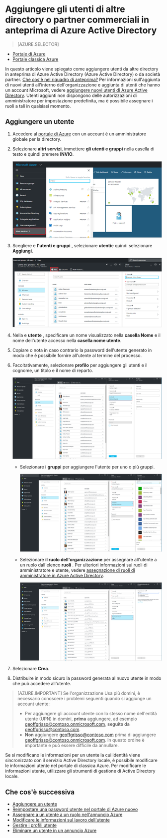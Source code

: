 <properties
    pageTitle="Aggiungere gli utenti di altre directory o società affiliate in anteprima di Azure Active Directory | Microsoft Azure"
    description="In questo articolo viene spiegato come aggiungere utenti o modificare le informazioni utente in Azure Active Directory, inclusi gli utenti esterni e guest."
    services="active-directory"
    documentationCenter=""
    authors="curtand"
    manager="femila"
    editor=""/>

<tags
    ms.service="active-directory"
    ms.workload="identity"
    ms.tgt_pltfrm="na"
    ms.devlang="na"
    ms.topic="article"
    ms.date="09/12/2016"
    ms.author="curtand"/>

# <a name="add-users-from-other-directories-or-partner-companies-in-azure-active-directory-preview"></a>Aggiungere gli utenti di altre directory o partner commerciali in anteprima di Azure Active Directory

> [AZURE.SELECTOR]
- [Portale di Azure](active-directory-users-create-external-azure-portal.md)
- [Portale classica Azure](active-directory-create-users-external.md)

In questo articolo viene spiegato come aggiungere utenti da altre directory in anteprima di Azure Active Directory (Azure Active Directory) o da società partner. [Che cos'è nel riquadro di anteprima?](active-directory-preview-explainer.md) Per informazioni sull'aggiunta di nuovi utenti all'interno dell'organizzazione e aggiunta di utenti che hanno un account Microsoft, vedere [aggiungere nuovi utenti di Azure Active Directory](active-directory-users-create-azure-portal.md). Utenti aggiunti non dispongono delle autorizzazioni di amministratore per impostazione predefinita, ma è possibile assegnare i ruoli a tali in qualsiasi momento.

## <a name="add-a-user"></a>Aggiungere un utente

1.  Accedere al [portale di Azure](https://portal.azure.com) con un account è un amministratore globale per la directory.

2.  Selezionare **altri servizi**, immettere **gli utenti e gruppi** nella casella di testo e quindi premere **INVIO**.

    ![Gestione degli utenti di apertura](./media/active-directory-users-create-external-azure-portal/create-users-user-management.png)

3.  Scegliere e **l'utenti e gruppi** , selezionare **utenti**e quindi selezionare **Aggiungi**.

    ![Selezionare il comando Aggiungi](./media/active-directory-users-create-external-azure-portal/create-users-add-command.png)

4. Nella e **utente** , specificare un nome visualizzato nella **casella Nome** e il nome dell'utente accesso nella **casella nome utente**.

5. Copiare o nota in caso contrario la password dell'utente generato in modo che è possibile fornire all'utente al termine del processo.

6. Facoltativamente, selezionare **profilo** per aggiungere gli utenti e il cognome, un titolo e il nome di reparto.
    
    ![Aprire il profilo utente](./media/active-directory-users-create-external-azure-portal/create-users-user-profile.png)

    - Selezionare i **gruppi** per aggiungere l'utente per uno o più gruppi.

        ![Aggiunta di un utente ai gruppi](./media/active-directory-users-create-external-azure-portal/create-users-user-groups.png)

    - Selezionare **il ruolo dell'organizzazione** per assegnare all'utente a un ruolo dall'elenco **ruoli** . Per ulteriori informazioni sui ruoli di amministratore e utente, vedere [assegnazione di ruoli di amministratore in Azure Active Directory](active-directory-assign-admin-roles.md).

        ![Assegnazione di un utente a un ruolo](./media/active-directory-users-create-external-azure-portal/create-users-assign-role.png)

7. Selezionare **Crea**.

8. Distribuire in modo sicuro la password generata al nuovo utente in modo che può accedere all'utente.

> [AZURE.IMPORTANT] Se l'organizzazione Usa più domini, è necessario conoscere i problemi seguenti quando si aggiunge un account utente:
>
> - Per aggiungere gli account utente con lo stesso nome dell'entità utente (UPN) in domini, **prima** aggiungere, ad esempio geoffgrisso@contoso.onmicrosoft.com, **seguito da** geoffgrisso@contoso.com.
> - **Non** aggiungere geoffgrisso@contoso.com prima di aggiungere geoffgrisso@contoso.onmicrosoft.com. In questo ordine è importante e può essere difficile da annullare.

Se si modificano le informazioni per un utente la cui identità viene sincronizzato con il servizio Active Directory locale, è possibile modificare le informazioni utente nel portale di classica Azure. Per modificare le informazioni utente, utilizzare gli strumenti di gestione di Active Directory locale.


## <a name="whats-next"></a>Che cos'è successiva

- [Aggiungere un utente](active-directory-users-create-azure-portal.md)
- [Reimpostare una password utente nel portale di Azure nuovo](active-directory-users-reset-password-azure-portal.md)
- [Assegnare a un utente a un ruolo nell'annuncio Azure](active-directory-users-assign-role-azure-portal.md)
- [Modificare le informazioni sul lavoro dell'utente](active-directory-users-work-info-azure-portal.md)
- [Gestire i profili utente](active-directory-users-profile-azure-portal.md)
- [Eliminare un utente in un annuncio Azure](active-directory-users-delete-user-azure-portal.md)
